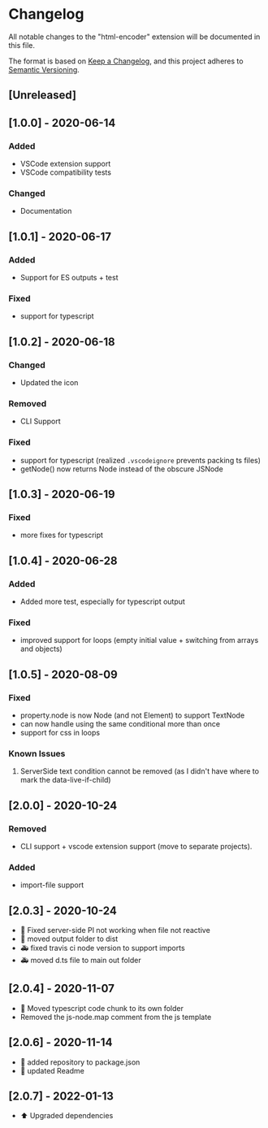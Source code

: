 # Changelog

All notable changes to the "html-encoder" extension will be documented in this file.

The format is based on [Keep a Changelog](https://keepachangelog.com/en/1.0.0/),
and this project adheres to [Semantic Versioning](https://semver.org/spec/v2.0.0.html).

## [Unreleased]

## [1.0.0] - 2020-06-14

### Added

- VSCode extension support
- VSCode compatibility tests

### Changed

- Documentation

## [1.0.1] - 2020-06-17

### Added

- Support for ES outputs + test

### Fixed

- support for typescript

## [1.0.2] - 2020-06-18

### Changed

- Updated the icon

### Removed

- CLI Support

### Fixed

- support for typescript (realized `.vscodeignore` prevents packing ts files)
- getNode() now returns Node instead of the obscure JSNode

## [1.0.3] - 2020-06-19

### Fixed

- more fixes for typescript

## [1.0.4] - 2020-06-28

### Added

- Added more test, especially for typescript output

### Fixed

- improved support for loops (empty initial value + switching from arrays and objects)

## [1.0.5] - 2020-08-09

### Fixed

- property.node is now Node (and not Element) to support TextNode
- can now handle using the same conditional more than once
- support for css in loops

### Known Issues

1. ServerSide text condition cannot be removed (as I didn't have where to mark the data-live-if-child)

## [2.0.0] - 2020-10-24

### Removed

- CLI support + vscode extension support (move to separate projects).

### Added

- import-file support

## [2.0.3] - 2020-10-24

- 🐛 Fixed server-side PI not working when file not reactive
- 🎨 moved output folder to dist
- 🚑 fixed travis ci node version to support imports
- 🚑 moved d.ts file to main out folder

## [2.0.4] - 2020-11-07

- 🚚 Moved typescript code chunk to its own folder
- Removed the js-node.map comment from the js template

## [2.0.6] - 2020-11-14

- 📝 added repository to package.json
- 📝 updated Readme

## [2.0.7] - 2022-01-13

- ⬆️ Upgraded dependencies